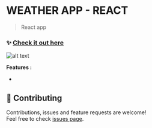 # WEATHER APP - REACT

> React app

### ✨ [Check it out here](https://whatisweathertoday-react-app.netlify.app/)

![alt text](demoScreen.gif)

**Features :**

-

## 🤝 Contributing

Contributions, issues and feature requests are welcome!<br />Feel free to check [issues page](https://github.com/MoSaif00/weather-app-react/issues).
